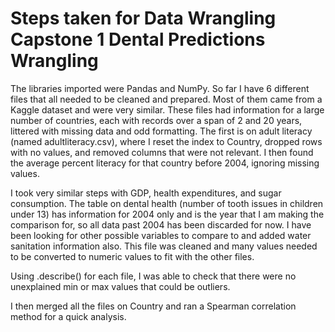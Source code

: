 # Steps taken for Data Wrangling Capstone 1 Dental Predictions Wrangling 


The libraries imported were Pandas and NumPy.
So far I have 6 different files that all needed to be cleaned and prepared. Most of them came from a Kaggle dataset and were very similar. These files had information for a large number of countries, each with records over a span of 2 and 20 years, littered with missing data and odd formatting. The first is on adult literacy (named adultliteracy.csv), where I reset the index to Country, dropped rows with no values, and removed columns that were not relevant. I then found the average percent literacy for that country before 2004, ignoring missing values. 

I took very similar steps with GDP, health expenditures, and sugar consumption. The table on dental health (number of tooth issues in children under 13) has information for 2004 only and is the year that I am making the comparison for, so all data past 2004 has been discarded for now. I have been looking for other possible variables to compare to and added water sanitation information also. This file was cleaned and many values needed to be converted to numeric values to fit with the other files.

Using .describe() for each file, I was able to check that there were no unexplained min or max values that could be outliers.

I then merged all the files on Country and ran a Spearman correlation method for a quick analysis. 
